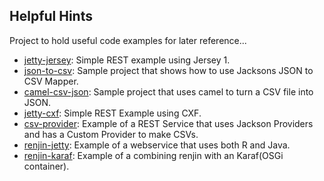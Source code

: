 ## Helpful Hints ##

Project to hold useful code examples for later reference...

* [jetty-jersey](jetty-jersey/readme.md): Simple REST example using Jersey 1.
* [json-to-csv](json-to-csv/readme.md): Sample project that shows how to use Jacksons JSON to CSV Mapper.
* [camel-csv-json](camel-csv-json/readme.md): Sample project that uses camel to turn a CSV file into JSON. 
* [jetty-cxf](jetty-cxf/readme.md): Simple REST Example using CXF. 
* [csv-provider](csv-provider/readme.md): Example of a REST Service that uses Jackson Providers and has a Custom Provider to make CSVs. 
* [renjin-jetty](renjin-jetty/readme.md): Example of a webservice that uses both R and Java. 
* [renjin-karaf](renjin-karaf/readme.md): Example of a combining renjin with an Karaf(OSGi container). 